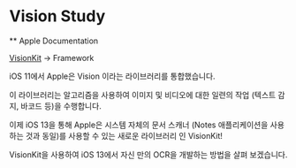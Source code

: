 
# Vision Study


** Apple Documentation


[VisionKit](https://developer.apple.com/documentation/visionkit) -> Framework


iOS 11에서 Apple은 Vision 이라는 라이브러리를 통합했습니다.

이 라이브러리는 알고리즘을 사용하여 이미지 및 비디오에 대한 일련의 작업 (텍스트 감지, 바코드 등)을 수행합니다.



이제 iOS 13을 통해 Apple은 시스템 자체의 문서 스캐너 (Notes 애플리케이션을 사용하는 것과 동일)를 사용할 수 있는 새로운 라이브러리 인 VisionKit!


VisionKit을 사용하여 iOS 13에서 자신 만의 OCR을 개발하는 방법을 살펴 보겠습니다.
